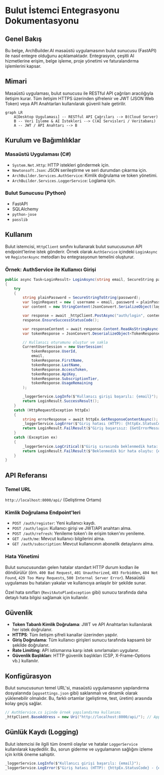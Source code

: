 # Bulut İstemci Entegrasyonu Dokumentasyonu

## Genel Bakış
Bu belge, ArchBuilder.AI masaüstü uygulamasının bulut sunucusu (FastAPI) ile nasıl entegre olduğunu açıklamaktadır. Entegrasyon, çeşitli AI hizmetlerine erişim, belge işleme, proje yönetimi ve faturalandırma işlemlerini kapsar.

## Mimari
Masaüstü uygulaması, bulut sunucusu ile RESTful API çağrıları aracılığıyla iletişim kurar. Tüm iletişim HTTPS üzerinden şifrelenir ve JWT (JSON Web Token) veya API Anahtarları kullanılarak güvenli hale getirilir.

```mermaid
graph LR
    A[Desktop Uygulaması] -- RESTful API Çağrıları --> B(Cloud Server)
    B -- Veri İşleme & AI İstekleri --> C(AI Servisleri / Veritabanı)
    A -- JWT / API Anahtarı --> B
```

## Kurulum ve Bağımlılıklar

### Masaüstü Uygulaması (C#)
- `System.Net.Http`: HTTP istekleri göndermek için.
- `Newtonsoft.Json`: JSON serileştirme ve seri durumdan çıkarma için.
- `ArchBuilder.Services.AuthService`: Kimlik doğrulama ve token yönetimi.
- `ArchBuilder.Services.LoggerService`: Loglama için.

### Bulut Sunucusu (Python)
- FastAPI
- SQLAlchemy
- `python-jose`
- `passlib`

## Kullanım
Bulut istemcisi, `HttpClient` sınıfını kullanarak bulut sunucusunun API endpoint'lerine istek gönderir. Örnek olarak `AuthService` içindeki `LoginAsync` ve `RegisterAsync` metodları bu entegrasyonun temelini oluşturur.

### Örnek: AuthService ile Kullanıcı Girişi
```csharp
public async Task<LoginResult> LoginAsync(string email, SecureString password)
{
    try
    {
        string plainPassword = SecureStringToString(password);
        var loginRequest = new { username = email, password = plainPassword };
        var content = new StringContent(JsonConvert.SerializeObject(loginRequest), Encoding.UTF8, "application/json");

        var response = await _httpClient.PostAsync("auth/login", content);
        response.EnsureSuccessStatusCode();

        var responseContent = await response.Content.ReadAsStringAsync();
        var tokenResponse = JsonConvert.DeserializeObject<TokenResponse>(responseContent);

        // Kullanıcı oturumunu oluştur ve sakla
        CurrentUserSession = new UserSession(
            tokenResponse.UserId,
            email,
            tokenResponse.FirstName,
            tokenResponse.LastName,
            tokenResponse.AccessToken,
            tokenResponse.ApiKey,
            tokenResponse.SubscriptionTier,
            tokenResponse.UsageRemaining
        );

        _loggerService.LogInfo($"Kullanıcı girişi başarılı: {email}");
        return LoginResult.SuccessResult();
    }
    catch (HttpRequestException httpEx)
    {
        string errorResponse = await httpEx.GetResponseContentAsync();
        _loggerService.LogError($"Giriş hatası (HTTP): {httpEx.StatusCode} - {errorResponse}");
        return LoginResult.FailResult($"Giriş başarısız: {GetErrorMessageFromJson(errorResponse)}");
    }
    catch (Exception ex)
    {
        _loggerService.LogCritical($"Giriş sırasında beklenmedik hata: {ex.Message}");
        return LoginResult.FailResult($"Beklenmedik bir hata oluştu: {ex.Message}");
    }
}
```

## API Referansı

### Temel URL
`http://localhost:8000/api/` (Geliştirme Ortamı)

### Kimlik Doğrulama Endpoint'leri
- `POST /auth/register`: Yeni kullanıcı kaydı.
- `POST /auth/login`: Kullanıcı girişi ve JWT/API anahtarı alma.
- `POST /auth/refresh`: Yenileme token'ı ile erişim token'ını yenileme.
- `GET /auth/me`: Mevcut kullanıcı bilgilerini alma.
- `GET /auth/subscription`: Mevcut kullanıcının abonelik detaylarını alma.

### Hata Yönetimi
Bulut sunucusundan gelen hatalar standart HTTP durum kodları ile döndürülür (örn. `400 Bad Request`, `401 Unauthorized`, `403 Forbidden`, `404 Not Found`, `429 Too Many Requests`, `500 Internal Server Error`). Masaüstü uygulaması bu hataları yakalar ve kullanıcıya anlaşılır bir şekilde sunar.

Özel hata sınıfları (`RevitAutoPlanException` gibi) sunucu tarafında daha detaylı hata bilgisi sağlamak için kullanılır.

## Güvenlik
- **Token Tabanlı Kimlik Doğrulama**: JWT ve API Anahtarları kullanılarak her istek doğrulanır.
- **HTTPS**: Tüm iletişim şifreli kanallar üzerinden yapılır.
- **Giriş Doğrulama**: Tüm kullanıcı girişleri sunucu tarafında kapsamlı bir şekilde doğrulanır.
- **Rate Limiting**: API istismarına karşı istek sınırlamaları uygulanır.
- **Güvenlik Başlıkları**: HTTP güvenlik başlıkları (CSP, X-Frame-Options vb.) kullanılır.

## Konfigürasyon
Bulut sunucusunun temel URL'si, masaüstü uygulamasının yapılandırma dosyalarında (`appsettings.json` gibi) saklanmalı ve dinamik olarak yüklenebilir olmalıdır. Bu, farklı ortamlar (geliştirme, test, üretim) arasında kolay geçiş sağlar.

```csharp
// AuthService.cs içinde örnek yapılandırma kullanımı
_httpClient.BaseAddress = new Uri("http://localhost:8000/api/"); // AppSettings'ten okunacak
```

## Günlük Kaydı (Logging)
Bulut istemcisi ile ilgili tüm önemli olaylar ve hatalar `LoggerService` kullanılarak kaydedilir. Bu, sorun giderme ve uygulamanın sağlığını izleme için kritik öneme sahiptir.

```csharp
_loggerService.LogInfo($"Kullanıcı girişi başarılı: {email}");
_loggerService.LogError($"Giriş hatası (HTTP): {httpEx.StatusCode} - {errorResponse}");
```


